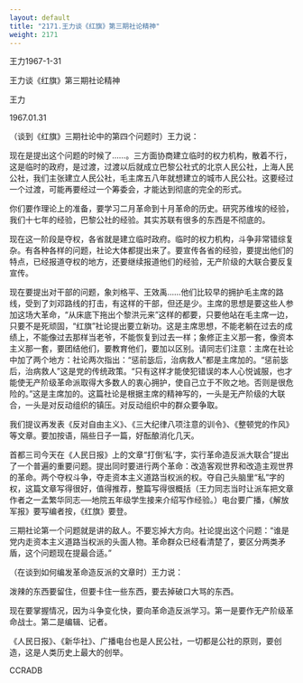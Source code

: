 ```yaml
---
layout: default
title: "2171.王力谈《红旗》第三期社论精神"
weight: 2171
---
```


王力1967-1-31

王力谈《红旗》第三期社论精神

王力

1967.01.31

（谈到《红旗》三期社论中的第四个问题时）王力说：

现在是提出这个问题的时候了……。三方面协商建立临时的权力机构，散着不行，这是临时的政府，是过渡，过渡以后就成立巴黎公社式的北京人民公社，上海人民公社，我们主张建立人民公社，毛主席五八年就想建立的城市人民公社。这要经过一个过渡，可能再要经过一个筹委会，才能达到彻底的完全的形式。

你们要作理论上的准备，要学习二月革命到十月革命的历史。研究苏维埃的经验，我们十七年的经验，巴黎公社的经验。其实苏联有很多的东西是不彻底的。

现在这一阶段是夺权，各省就是建立临时政府。临时的权力机构，斗争非常错综复杂。有各种各样的问题，社论大体都提出来了。要宣传各省的经验，要提出他们的特点，已经报道夺权的地方，还要继续报道他们的经验，无产阶级的大联合要反复宣传。

现在要提出对干部的问题，象刘格平、王效禹……他们比较早的拥护毛主席的路线，受到了刘邓路线的打击，有这样的干部，但还是少。主席的思想是要这些人参加这场大革命，“从床底下拖出个黎洪元来”这样的都要，只要他站在毛主席一边，只要不是死顽固，“红旗”社论提出要立新功。这是主席思想，不能老躺在过去的成绩上，不能像过去那样当老爷，不能恢复到过去一样；象修正主义那一套，像资本主义那一套，要团结他们，要教育他们，要加以区别。请同志们注意：主席在社论中加了两个地方：社论两次指出：“惩前毖后，治病救人”都是主席加的。“惩前毖后，治病救人”这是党的传统政策。“只有这样才能使犯错误的本人心悦诚服，也才能使无产阶级革命派取得大多数人的衷心拥护，使自己立于不败之地。否则是很危险的。”这是主席加的。这篇社论是根据主席的精神写的，一头是无产阶级的大联合，一头是对反动组织的镇压。对反动组织中的群众要争取。

我们提议再发表《反对自由主义》、《三大纪律八项注意的训令》、《整顿党的作风》等文章。要加按语，隔些日子一篇，好酝酿消化几天。

首都三司今天在《人民日报》上的文章“打倒‘私’字，实行革命造反派大联合”提出了一个普遍的重要问题。提出同时要进行两个革命：改造客观世界和改造主观世界的革命。两个夺权斗争，夺走资本主义道路当权派的权。夺自己头脑里“私”字的权，这篇文章写得很好，值得推荐，整篇写得很概括（王力同志当时让派车把文章作者之一孟繁华同志──地院五年级学生接来介绍写作经验。）电台要广播，《解放军报》要写编者按，《红旗》要登。

三期社论第一个问题就是讲的敌人。不要忘掉大方向。社论提出这个问题：“谁是党内走资本主义道路当权派的头面人物。革命群众已经看清楚了，要区分两类矛盾，这个问题现在提最合适。”

（在谈到如何编发革命造反派的文章时）王力说：

泼辣的东西要留住，但要卡住一些东西，要去掉破口大骂的东西。

现在要掌握情况，因为斗争变化快，要向革命造反派学习。第一是要作无产阶级革命战士。第二是编辑、记者。

《人民日报》、《新华社》、广播电台也是人民公社，一切都是公社的原则，要创造，这是人类历史上最大的创举。

CCRADB

